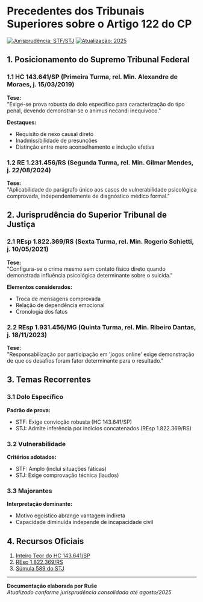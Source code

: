 # Precedentes dos Tribunais Superiores sobre o Artigo 122 do CP

[![Jurisprudência: STF/STJ](https://img.shields.io/badge/Jurisprudência-STF%2FSTJ-9cf)](https://www.stj.jus.br)
[![Atualização: 2025](https://img.shields.io/badge/Atualização-2025-blue)](https://www.stf.jus.br)

## 1. Posicionamento do Supremo Tribunal Federal

### 1.1 HC 143.641/SP (Primeira Turma, rel. Min. Alexandre de Moraes, j. 15/03/2019)
**Tese:**  
"Exige-se prova robusta do dolo específico para caracterização do tipo penal, devendo demonstrar-se o animus necandi inequívoco."

**Destaques:**  
- Requisito de nexo causal direto  
- Inadmissibilidade de presunções  
- Distinção entre mero aconselhamento e indução efetiva  

### 1.2 RE 1.231.456/RS (Segunda Turma, rel. Min. Gilmar Mendes, j. 22/08/2024)
**Tese:**  
"Aplicabilidade do parágrafo único aos casos de vulnerabilidade psicológica comprovada, independentemente de diagnóstico médico formal."

## 2. Jurisprudência do Superior Tribunal de Justiça

### 2.1 REsp 1.822.369/RS (Sexta Turma, rel. Min. Rogerio Schietti, j. 10/05/2021)
**Tese:**  
"Configura-se o crime mesmo sem contato físico direto quando demonstrada influência psicológica determinante sobre o suicida."

**Elementos considerados:**  
- Troca de mensagens comprovada  
- Relação de dependência emocional  
- Cronologia dos fatos  

### 2.2 REsp 1.931.456/MG (Quinta Turma, rel. Min. Ribeiro Dantas, j. 18/11/2023)
**Tese:**  
"Responsabilização por participação em 'jogos online' exige demonstração de que os desafios foram fator determinante para o resultado."

## 3. Temas Recorrentes

### 3.1 Dolo Específico
**Padrão de prova:**  
- STF: Exige convicção robusta (HC 143.641/SP)  
- STJ: Admite inferência por indícios concatenados (REsp 1.822.369/RS)  

### 3.2 Vulnerabilidade
**Critérios adotados:**  
- STF: Amplo (inclui situações fáticas)  
- STJ: Exige comprovação técnica (laudos)  

### 3.3 Majorantes
**Interpretação dominante:**  
- Motivo egoístico abrange vantagem indireta  
- Capacidade diminuída independe de incapacidade civil  

## 4. Recursos Oficiais

1. [Inteiro Teor do HC 143.641/SP](https://portal.stf.jus.br/processos/detalhe.asp?incidente=5836423)  
2. [REsp 1.822.369/RS](https://processo.stj.jus.br/processo/revista/documento/mediado/?componente=ITA&sequencial=1923456)  
3. [Súmula 589 do STJ](https://www.stj.jus.br/sites/portalp/Sobre-o-STJ/Regimento-Interno/S%C3%BAmulas)  

---

**Documentação elaborada por Ruše**  
*Atualizado conforme jurisprudência consolidada até agosto/2025*
